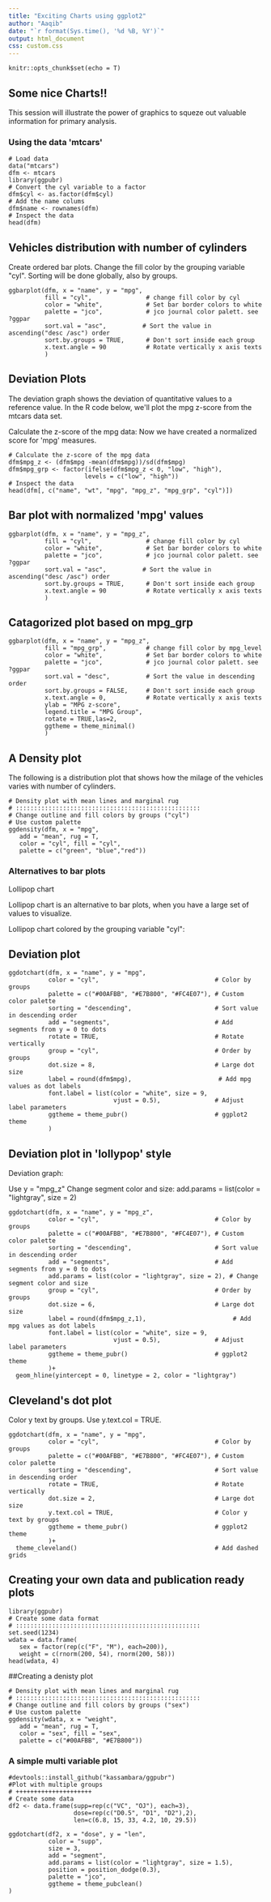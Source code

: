 ```yaml
---
title: "Exciting Charts using ggplot2"
author: "Aaqib"
date: "`r format(Sys.time(), '%d %B, %Y')`"
output: html_document
css: custom.css
---
```


```{r setup, include=FALSE,warning=FALSE}
knitr::opts_chunk$set(echo = T)
```

## Some nice Charts!!

This session will illustrate the power of graphics to squeze out valuable information for primary analysis.

### Using the data 'mtcars'

```{r}
# Load data
data("mtcars")
dfm <- mtcars
library(ggpubr)
# Convert the cyl variable to a factor
dfm$cyl <- as.factor(dfm$cyl)
# Add the name colums
dfm$name <- rownames(dfm)
# Inspect the data
head(dfm)
```



## Vehicles distribution with number of cylinders 

Create ordered bar plots. Change the fill color by the grouping variable "cyl". Sorting will be done globally, also by groups.

```{r}
ggbarplot(dfm, x = "name", y = "mpg",
          fill = "cyl",               # change fill color by cyl
          color = "white",            # Set bar border colors to white
          palette = "jco",            # jco journal color palett. see ?ggpar
          sort.val = "asc",          # Sort the value in ascending("desc /asc") order
          sort.by.groups = TRUE,      # Don't sort inside each group
          x.text.angle = 90           # Rotate vertically x axis texts
          )
```

## Deviation Plots

The deviation graph shows the deviation of quantitative values to a reference value. In the R code below, we'll plot the mpg z-score from the mtcars data set.

Calculate the z-score of the mpg data: Now we have created a normalized score for 'mpg' measures.

```{r}
# Calculate the z-score of the mpg data
dfm$mpg_z <- (dfm$mpg -mean(dfm$mpg))/sd(dfm$mpg)
dfm$mpg_grp <- factor(ifelse(dfm$mpg_z < 0, "low", "high"), 
                     levels = c("low", "high"))
# Inspect the data
head(dfm[, c("name", "wt", "mpg", "mpg_z", "mpg_grp", "cyl")])
```

## Bar plot with normalized 'mpg' values

```{r}
ggbarplot(dfm, x = "name", y = "mpg_z",
          fill = "cyl",               # change fill color by cyl
          color = "white",            # Set bar border colors to white
          palette = "jco",            # jco journal color palett. see ?ggpar
          sort.val = "asc",          # Sort the value in ascending("desc /asc") order
          sort.by.groups = TRUE,      # Don't sort inside each group
          x.text.angle = 90           # Rotate vertically x axis texts
          )
```


## Catagorized plot based on mpg_grp


```{r}
ggbarplot(dfm, x = "name", y = "mpg_z",
          fill = "mpg_grp",           # change fill color by mpg_level
          color = "white",            # Set bar border colors to white
          palette = "jco",            # jco journal color palett. see ?ggpar
          sort.val = "desc",          # Sort the value in descending order
          sort.by.groups = FALSE,     # Don't sort inside each group
          x.text.angle = 0,           # Rotate vertically x axis texts
          ylab = "MPG z-score",
          legend.title = "MPG Group",
          rotate = TRUE,las=2,
          ggtheme = theme_minimal()
          )
```


## A Density plot

The following is a distribution plot that shows how the milage of the vehicles varies with number of cylinders.

```{r}
# Density plot with mean lines and marginal rug
# :::::::::::::::::::::::::::::::::::::::::::::::::::
# Change outline and fill colors by groups ("cyl")
# Use custom palette
ggdensity(dfm, x = "mpg",
   add = "mean", rug = T,
   color = "cyl", fill = "cyl",
   palette = c("green", "blue","red"))
```


### Alternatives to bar plots

Lollipop chart

Lollipop chart is an alternative to bar plots, when you have a large set of values to visualize.

Lollipop chart colored by the grouping variable "cyl":



## Deviation plot

```{r}
ggdotchart(dfm, x = "name", y = "mpg",
           color = "cyl",                                # Color by groups
           palette = c("#00AFBB", "#E7B800", "#FC4E07"), # Custom color palette
           sorting = "descending",                       # Sort value in descending order
           add = "segments",                             # Add segments from y = 0 to dots
           rotate = TRUE,                                # Rotate vertically
           group = "cyl",                                # Order by groups
           dot.size = 8,                                 # Large dot size
           label = round(dfm$mpg),                        # Add mpg values as dot labels
           font.label = list(color = "white", size = 9, 
                             vjust = 0.5),               # Adjust label parameters
           ggtheme = theme_pubr()                        # ggplot2 theme
           )
```






## Deviation plot in 'lollypop' style

Deviation graph:

Use y = "mpg_z"
Change segment color and size: add.params = list(color = "lightgray", size = 2)

```{r}
ggdotchart(dfm, x = "name", y = "mpg_z",
           color = "cyl",                                # Color by groups
           palette = c("#00AFBB", "#E7B800", "#FC4E07"), # Custom color palette
           sorting = "descending",                       # Sort value in descending order
           add = "segments",                             # Add segments from y = 0 to dots
           add.params = list(color = "lightgray", size = 2), # Change segment color and size
           group = "cyl",                                # Order by groups
           dot.size = 6,                                 # Large dot size
           label = round(dfm$mpg_z,1),                        # Add mpg values as dot labels
           font.label = list(color = "white", size = 9, 
                             vjust = 0.5),               # Adjust label parameters
           ggtheme = theme_pubr()                        # ggplot2 theme
           )+
  geom_hline(yintercept = 0, linetype = 2, color = "lightgray")
```

## Cleveland's dot plot

Color y text by groups. Use y.text.col = TRUE.

```{r}
ggdotchart(dfm, x = "name", y = "mpg",
           color = "cyl",                                # Color by groups
           palette = c("#00AFBB", "#E7B800", "#FC4E07"), # Custom color palette
           sorting = "descending",                       # Sort value in descending order
           rotate = TRUE,                                # Rotate vertically
           dot.size = 2,                                 # Large dot size
           y.text.col = TRUE,                            # Color y text by groups
           ggtheme = theme_pubr()                        # ggplot2 theme
           )+
  theme_cleveland()                                      # Add dashed grids
```



## Creating your own data and publication ready plots

```{r}
library(ggpubr)
# Create some data format
# :::::::::::::::::::::::::::::::::::::::::::::::::::
set.seed(1234)
wdata = data.frame(
   sex = factor(rep(c("F", "M"), each=200)),
   weight = c(rnorm(200, 54), rnorm(200, 58)))
head(wdata, 4)
```

##Creating a denisty plot

```{r}
# Density plot with mean lines and marginal rug
# :::::::::::::::::::::::::::::::::::::::::::::::::::
# Change outline and fill colors by groups ("sex")
# Use custom palette
ggdensity(wdata, x = "weight",
   add = "mean", rug = T,
   color = "sex", fill = "sex",
   palette = c("#00AFBB", "#E7B800"))
```


### A simple multi variable plot


```{r}
#devtools::install_github("kassambara/ggpubr")
#Plot with multiple groups
# +++++++++++++++++++++
# Create some data
df2 <- data.frame(supp=rep(c("VC", "OJ"), each=3),
                  dose=rep(c("D0.5", "D1", "D2"),2),
                  len=c(6.8, 15, 33, 4.2, 10, 29.5))
 
ggdotchart(df2, x = "dose", y = "len",
           color = "supp", 
           size = 3,
           add = "segment",
           add.params = list(color = "lightgray", size = 1.5), 
           position = position_dodge(0.3),
           palette = "jco",
           ggtheme = theme_pubclean()
)
```
